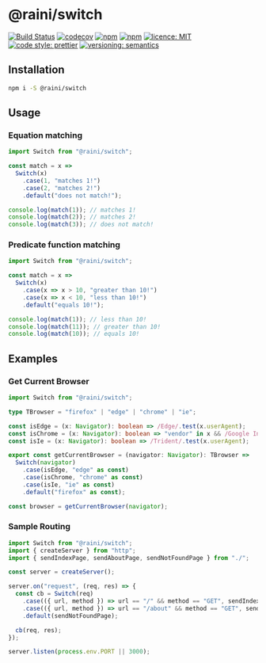 # @raini/switch

[![Build Status](https://travis-ci.org/Raini-js/switch.svg?branch=master)](https://travis-ci.org/Raini-js/switch)
[![codecov](https://codecov.io/gh/Raini-js/switch/branch/master/graph/badge.svg)](https://codecov.io/gh/Raini-js/switch)
[![npm](https://img.shields.io/npm/dt/@raini/switch.svg)](https://www.npmjs.com/package/@raini/switch)
[![npm](https://img.shields.io/npm/v/@raini/switch.svg)](https://www.npmjs.com/package/@raini/switch)
[![licence: MIT](https://img.shields.io/npm/l/@raini/switch.svg)](https://github.com/raini/switch)
[![code style: prettier](https://img.shields.io/badge/code_style-prettier-ff69b4.svg)](https://github.com/prettier/prettier)
[![versioning: semantics](https://img.shields.io/badge/versioning-semantics-912e5c.svg)](https://github.com/priestine/semantics)

## Installation

```bash
npm i -S @raini/switch
```

## Usage

### Equation matching

```typescript
import Switch from "@raini/switch";

const match = x =>
  Switch(x)
    .case(1, "matches 1!")
    .case(2, "matches 2!")
    .default("does not match!");

console.log(match(1)); // matches 1!
console.log(match(2)); // matches 2!
console.log(match(3)); // does not match!
```

### Predicate function matching

```typescript
import Switch from "@raini/switch";

const match = x =>
  Switch(x)
    .case(x => x > 10, "greater than 10!")
    .case(x => x < 10, "less than 10!")
    .default("equals 10!");

console.log(match(1)); // less than 10!
console.log(match(11)); // greater than 10!
console.log(match(10)); // equals 10!
```

## Examples

### Get Current Browser

```typescript
import Switch from "@raini/switch";

type TBrowser = "firefox" | "edge" | "chrome" | "ie";

const isEdge = (x: Navigator): boolean => /Edge/.test(x.userAgent);
const isChrome = (x: Navigator): boolean => "vendor" in x && /Google Inc/.test(x.vendor);
const isIe = (x: Navigator): boolean => /Trident/.test(x.userAgent);

export const getCurrentBrowser = (navigator: Navigator): TBrowser =>
  Switch(navigator)
    .case(isEdge, "edge" as const)
    .case(isChrome, "chrome" as const)
    .case(isIe, "ie" as const)
    .default("firefox" as const);

const browser = getCurrentBrowser(navigator);
```

### Sample Routing

```typescript
import Switch from "@raini/switch";
import { createServer } from "http";
import { sendIndexPage, sendAboutPage, sendNotFoundPage } from "./";

const server = createServer();

server.on("request", (req, res) => {
  const cb = Switch(req)
    .case(({ url, method }) => url == "/" && method == "GET", sendIndexPage)
    .case(({ url, method }) => url == "/about" && method == "GET", sendAboutPage)
    .default(sendNotFoundPage);

  cb(req, res);
});

server.listen(process.env.PORT || 3000);
```
